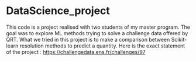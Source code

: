# DataScience_project
This code is a project realised with two students of my master program. The goal was to explore ML methods trying to solve a challenge data offered by QRT.
What we tried in this project is to make a comparison between Scikit-learn resolution methods to predict a quantity. 
Here is the exact statement of the project : https://challengedata.ens.fr/challenges/97
